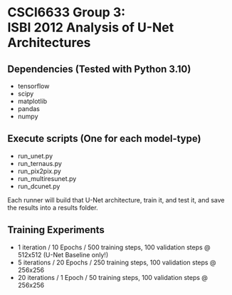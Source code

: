 
# CSCI6633 Group 3: <br>ISBI 2012 Analysis of U-Net Architectures

## Dependencies (Tested with Python 3.10)
- tensorflow
- scipy
- matplotlib
- pandas
- numpy

## Execute scripts (One for each model-type)
- run_unet.py
- run_ternaus.py
- run_pix2pix.py
- run_multiresunet.py
- run_dcunet.py

Each runner will build that U-Net architecture, train it, and test it, and save the results into a results folder.

## Training Experiments
- 1 iteration / 10 Epochs / 500 training steps, 100 validation steps @ 512x512 (U-Net Baseline only!)
- 5 iterations / 20 Epochs / 250 training steps, 100 validation steps @ 256x256
- 20 iterations / 1 Epoch / 50 training steps, 100 validation steps @ 256x256
